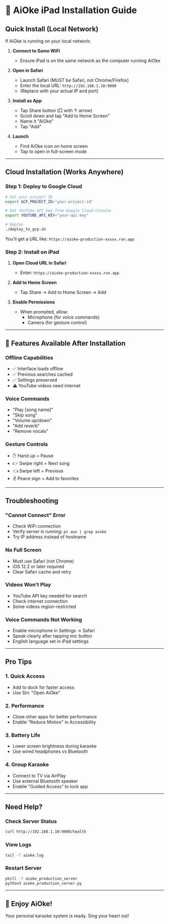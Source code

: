# 📱 AiOke iPad Installation Guide

## Quick Install (Local Network)

If AiOke is running on your local network:

1. **Connect to Same WiFi**
   - Ensure iPad is on the same network as the computer running AiOke

2. **Open in Safari** 
   - Launch Safari (MUST be Safari, not Chrome/Firefox)
   - Enter the local URL: `http://192.168.1.10:9090`
   - (Replace with your actual IP and port)

3. **Install as App**
   - Tap Share button (□ with ↑ arrow)
   - Scroll down and tap "Add to Home Screen"
   - Name it "AiOke"
   - Tap "Add"

4. **Launch**
   - Find AiOke icon on home screen
   - Tap to open in full-screen mode

---

## Cloud Installation (Works Anywhere)

### Step 1: Deploy to Google Cloud

```bash
# Set your project ID
export GCP_PROJECT_ID="your-project-id"

# Get YouTube API key from Google Cloud Console
export YOUTUBE_API_KEY="your-api-key"

# Deploy
./deploy_to_gcp.sh
```

You'll get a URL like: `https://aioke-production-xxxxx.run.app`

### Step 2: Install on iPad

1. **Open Cloud URL in Safari**
   - Enter: `https://aioke-production-xxxxx.run.app`

2. **Add to Home Screen**
   - Tap Share → Add to Home Screen → Add

3. **Enable Permissions**
   - When prompted, allow:
     - Microphone (for voice commands)
     - Camera (for gesture control)

---

## 🎯 Features Available After Installation

### Offline Capabilities
- ✅ Interface loads offline
- ✅ Previous searches cached
- ✅ Settings preserved
- ⚠️ YouTube videos need internet

### Voice Commands
- "Play [song name]"
- "Skip song"
- "Volume up/down"
- "Add reverb"
- "Remove vocals"

### Gesture Controls
- ✋ Hand up = Pause
- 👉 Swipe right = Next song
- 👈 Swipe left = Previous
- ✌️ Peace sign = Add to favorites

---

## Troubleshooting

### "Cannot Connect" Error
- Check WiFi connection
- Verify server is running: `ps aux | grep aioke`
- Try IP address instead of hostname

### No Full Screen
- Must use Safari (not Chrome)
- iOS 12.2 or later required
- Clear Safari cache and retry

### Videos Won't Play
- YouTube API key needed for search
- Check internet connection
- Some videos region-restricted

### Voice Commands Not Working
- Enable microphone in Settings → Safari
- Speak clearly after tapping mic button
- English language set in iPad settings

---

## Pro Tips

### 1. Quick Access
- Add to dock for faster access
- Use Siri: "Open AiOke"

### 2. Performance
- Close other apps for better performance
- Enable "Reduce Motion" in Accessibility

### 3. Battery Life
- Lower screen brightness during karaoke
- Use wired headphones vs Bluetooth

### 4. Group Karaoke
- Connect to TV via AirPlay
- Use external Bluetooth speaker
- Enable "Guided Access" to lock app

---

## Need Help?

### Check Server Status
```bash
curl http://192.168.1.10:9090/health
```

### View Logs
```bash
tail -f aioke.log
```

### Restart Server
```bash
pkill -f aioke_production_server
python3 aioke_production_server.py
```

---

## 🎤 Enjoy AiOke!

Your personal karaoke system is ready. Sing your heart out!